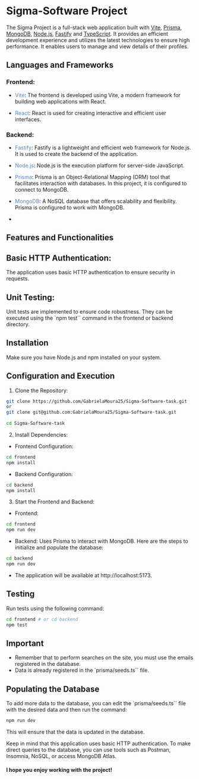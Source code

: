 # Sigma-Software Project

The Sigma Project is a full-stack web application built with [Vite](https://vitejs.dev/), [Prisma](https://www.prisma.io/), [MongoDB](https://www.mongodb.com/), [Node.js](https://nodejs.org/), [Fastify](https://www.fastify.io/) and [TypeScript](https://www.typescriptlang.org/). It provides an efficient development experience and utilizes the latest technologies to ensure high performance. It enables users to manage and view details of their profiles.

## Languages and Frameworks

### Frontend:

- <span style="color: #5e83b3">Vite</span>: The frontend is developed using Vite, a modern framework for building web applications with React.

- <span style="color: #5e83b3">React</span>: React is used for creating interactive and efficient user interfaces.

### Backend:

- <span style="color: #5e83b3">Fastify</span>: Fastify is a lightweight and efficient web framework for Node.js. It is used to create the backend of the application.

- <span style="color: #5e83b3">Node.js</span>: Node.js is the execution platform for server-side JavaScript.

- <span style="color: #5e83b3">Prisma</span>: Prisma is an Object-Relational Mapping (ORM) tool that facilitates interaction with databases. In this project, it is configured to connect to MongoDB.

- <span style="color: #5e83b3">MongoDB</span>: A NoSQL database that offers scalability and flexibility. Prisma is configured to work with MongoDB.
- 
## Features and Functionalities

## Basic HTTP Authentication:

The application uses basic HTTP authentication to ensure security in requests.

## Unit Testing:

Unit tests are implemented to ensure code robustness. They can be executed using the `npm test`` command in the frontend or backend directory.

## Installation

Make sure you have Node.js and npm installed on your system.

## Configuration and Execution

1. Clone the Repository:

```bash
git clone https://github.com/GabrielaMoura25/Sigma-Software-task.git
or
git clone git@github.com:GabrielaMoura25/Sigma-Software-task.git
 
cd Sigma-Software-task
```

2. Install Dependencies:

- Frontend Configuration:

```bash
cd frontend
npm install
```

- Backend Configuration:

```bash
cd backend
npm install
```

3. Start the Frontend and Backend:

- Frontend:

```bash
cd frontend
npm run dev
```

- Backend: Uses Prisma to interact with MongoDB. Here are the steps to initialize and populate the database:

```bash
cd backend
npm run dev
```

- The application will be available at http://localhost:5173.

## Testing

Run tests using the following command:

```bash
cd frontend # or cd backend
npm test
```
## Important

- Remember that to perform searches on the site, you must use the emails registered in the database.
- Data is already registered in the `prisma/seeds.ts`` file.

## Populating the Database

To add more data to the database, you can edit the `prisma/seeds.ts`` file with the desired data and then run the command:

```bash
npm run dev
```
This will ensure that the data is updated in the database.

Keep in mind that this application uses basic HTTP authentication. To make direct queries to the database, you can use tools such as Postman, Insomnia, NoSQL, or access MongoDB Atlas.

#### I hope you enjoy working with the project!
